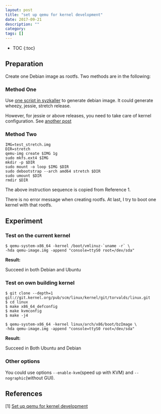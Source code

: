 ```yaml
---
layout: post
title: "set up qemu for kernel development"
date: 2017-09-21
description: ""
category: 
tags: []
---
```

* TOC
{:toc}

## Preparation

Create one Debian image as rootfs. Two methods are in the following:

### Method One

Use [one script in syzkaller](https://github.com/google/syzkaller/blob/master/tools/create-image.sh) to generate debian image. It could generate wheezy, jessie, stretch release.

However, for jessie or above releases, you need to take care of kernel configuration. See [another post](https://mudongliang.github.io/2019/02/08/syzkaller-stretch-image-troubleshooting.html)

### Method Two

```
IMG=test_stretch.img
DIR=stretch
qemu-img create $IMG 1g
sudo mkfs.ext4 $IMG
mkdir -p $DIR
sudo mount -o loop $IMG $DIR
sudo debootstrap --arch amd64 stretch $DIR
sudo umount $DIR
rmdir $DIR
```
The above instruction sequence is copied from Reference 1.

There is no error message when creating rootfs. At last, I try to boot one kernel with that rootfs.

## Experiment

### Test on the current kernel

```
$ qemu-system-x86_64 -kernel /boot/vmlinuz-`uname -r` \
-hda qemu-image.img -append "console=ttyS0 root=/dev/sda"
```

**Result:**

Succeed in both Debian and Ubuntu

### Test on own building kernel

```
$ git clone --depth=1 git://git.kernel.org/pub/scm/linux/kernel/git/torvalds/linux.git
$ cd linux
$ make x86_64_defconfig
$ make kvmconfig
$ make -j4

$ qemu-system-x86_64 -kernel linux/arch/x86/boot/bzImage \
-hda qemu-image.img -append "console=ttyS0 root=/dev/sda"
```

**Result:**

Succeed in Both Ubuntu and Debian

### Other options

You could use options `--enable-kvm`(speed up with KVM) and `--nographic`(without GUI).

## References

[1] [Set up qemu for kernel development](https://www.collabora.com/news-and-blog/blog/2017/01/16/setting-up-qemu-kvm-for-kernel-development/)
